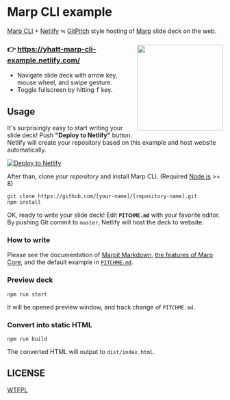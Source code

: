 # Marp CLI example

[Marp CLI](https://github.com/marp-team/marp-cli) + [Netlify](https://www.netlify.com/) ≒ [GitPitch](https://gitpitch.com/) style hosting of [Marp](https://github.com/marp-team/marp) slide deck on the web.

[<img src="https://user-images.githubusercontent.com/3993388/51444810-f6118800-1d3f-11e9-91d3-7bc878cb375d.png" align="right" width="200" vspace="10">](https://yhatt-marp-cli-example.netlify.com/)

### :point_right: https://yhatt-marp-cli-example.netlify.com/

- Navigate slide deck with arrow key, mouse wheel, and swipe gesture.
- Toggle fullscreen by hitting <kbd>f</kbd> key.

## Usage

It's surprisingly easy to start writing your slide deck! Push **"Deploy to Netlify"** button. Netlify will create your repository based on this example and host website automatically.

[![Deploy to Netlify](https://www.netlify.com/img/deploy/button.svg)](https://app.netlify.com/start/deploy?repository=https://github.com/yhatt/marp-cli-example)

After than, clone *your repository* and install Marp CLI. (Required [Node.js](https://nodejs.org/) >= 8)

```
git clone https://github.com/[your-name]/[repository-name].git
npm install
```

OK, ready to write your slide deck! Edit **`PITCHME.md`** with your favorite editor. By pushing Git commit to `master`, Netlify will host the deck to website.

### How to write

Please see the documentation of [Marpit Markdown](https://marpit.marp.app/markdown), [the features of Marp Core](https://github.com/marp-team/marp-core#features), and the default example in [`PITCHME.md`](https://raw.githubusercontent.com/yhatt/marp-cli-example/master/PITCHME.md).

### Preview deck

```
npm run start
```

It will be opened preview window, and track change of `PITCHME.md`.

### Convert into static HTML

```
npm run build
```

The converted HTML will output to `dist/index.html`.

## LICENSE

[WTFPL](/LICENSE)
